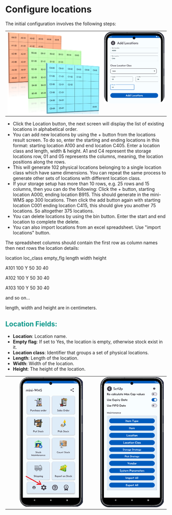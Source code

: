 <h1>Configure locations</h1>
<p>The initial configuration involves the following steps:</p>

<table style="width: 100%; border-collapse: collapse;">
  <tr>
    <!-- Column 1 -->
    <td style="width: 60%; text-align: right; vertical-align: top;">
      <img src="asset/locations.png" alt="Step 1" width="600">
    </td>
    <!-- Column 2 -->
    <td style="width: 40%; text-align: right; vertical-align: top;">
      <img src="asset/locationsAdd.png" alt="Step 2" width="300">
    </td>
  </tr>
</table>
<ul>
  <li>Click the Location button, the next screen will display the list of existing locations in alphabetical order.</li>
  <li>You can add new locations by using the + button from the locations result screen. To do so, enter the starting and ending locations in this format: starting location A100 and end location C405. Enter a location class and length, width & height. A1 and C4 represent the storage locations row, 01 and 05 represents the columns, meaning, the location positions along the rows.</li>
  <li>This will generate 102 physical locations belonging to a single location class which have same dimensions. You can repeat the same process to generate other sets of locations with different location class.</li>
  <li>If your storage setup has more than 10 rows, e.g. 25 rows and 15 columns, then you can do the following: Click the + button, starting location A000, ending location B915. This should generate in the mini-WMS app 300 locations. Then click the add button again with starting location C001 ending location C415, this should give you another 75 locations. So altogether 375 locations.</li>
  <li>You can delete locations by using the bin button. Enter the start and end location to complete the delete.</li>
  <li>You can also import locations from an excel spreadsheet. Use "import locations" button.</li>
</ul>

<p>The spreadsheet columns should contain the first row as column names then next rows the location details:</p>

<p>location  loc_class  empty_flg  length  width  height</p>
<p>A101      100        Y          50      30     40</p>
<p>A102      100        Y          50      30     40</p>
<p>A103      100        Y          50      30     40</p>
<p>and so on...</p>
<p>length, width and height are in centimeters.</p>

<h2 style="color: #009688;">Location Fields:</h2>
<ul>
  <li><strong>Location</strong>: Location name.</li>
  <li><strong>Empty flag</strong>: If set to Yes, the location is empty, otherwise stock exist in it.</li>
  <li><strong>Location class</strong>: Identifier that groups a set of physical locations.</li>
  <li><strong>Length</strong>: Length of the location.</li>
  <li><strong>Width</strong>: Width of the location.</li>
  <li><strong>Height</strong>: The height of the location.</li>
</ul>

<table style="width: 100%; border-collapse: collapse;">
  <tr>
    <!-- Column 1 -->
    <td style="width: 33%; text-align: right; vertical-align: top;">
      <img src="asset/mainScreen.png" alt="Step 1" width="200">
    </td>
    <!-- Column 2 -->
    <td style="width: 33%; text-align: right; vertical-align: top;">
      <img src="asset/miniWMSSetup.png" alt="Step 2" width="200">
    </td>
  </tr>
</table>
